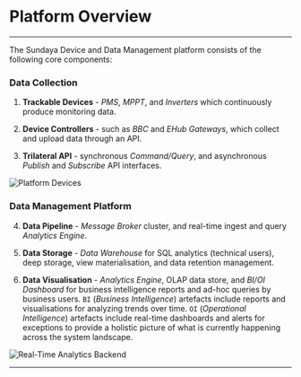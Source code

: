 # Platform Overview
---

The Sundaya Device and Data Management platform consists of the following core components:

### Data Collection

1. **Trackable Devices** - _PMS_, _MPPT_, and _Inverters_ which continuously produce monitoring data.

2. **Device Controllers** - such as _BBC_ and _EHub Gateways_, which collect and upload data through an API.

3. **Trilateral API** - synchronous _Command/Query_, and asynchronous _Publish_ and _Subscribe_ API interfaces.

![Platform Devices](/images/platform-devices.jpg)

### Data Management Platform

4. **Data Pipeline** - _Message Broker_ cluster, and real-time ingest and query _Analytics Engine_.

5. **Data Storage** - _Data Warehouse_ for SQL analytics (technical users), deep storage, view materialisation, and data retention management.

6. **Data Visualisation** - _Analytics Engine_, OLAP data store, and _BI/OI Dashboard_ for business intelligence reports and ad-hoc queries by business users. `BI` (_Business Intelligence_) artefacts include reports and visualisations for analyzing trends over time. `OI` (_Operational Intelligence_) artefacts include real-time dashboards and alerts for exceptions to provide a holistic picture of what is currently happening across the system landscape.

![Real-Time Analytics Backend](/images/platform-backend.jpg)

---
